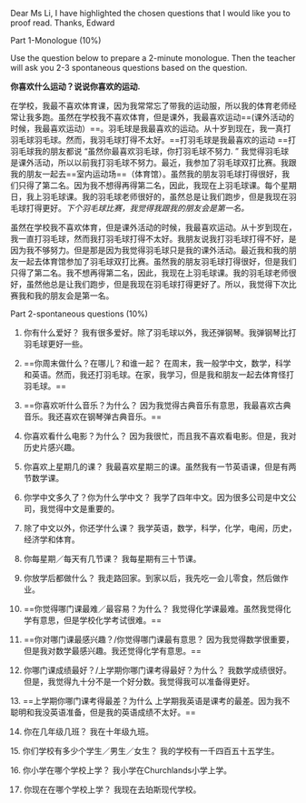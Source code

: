 Dear Ms Li,
	I have highlighted the chosen questions that I would like you to proof read.
Thanks, Edward

Part 1-Monologue (10%)

Use the question below to prepare a 2-minute monologue. Then the teacher will ask you 2-3 spontaneous questions based on the question.

**你喜欢什么运动？说说你喜欢的运动.**

在学校，我最不喜欢体育课，因为我常常忘了带我的运动服，所以我的体育老师经常让我多跑。虽然在学校我不喜欢体育，但是课外，我最喜欢运动==(课外活动的时候，我最喜欢运动）==。羽毛球是我最喜欢的运动。从十岁到现在，我一真打羽毛球羽毛球。然而，我羽毛球打得不太好。==打羽毛球是我最喜欢的运动 ==打羽毛球我的朋友都说 “虽然你最喜欢羽毛球，你打羽毛球不努力. ” 我觉得羽毛球是课外活动，所以以前我打羽毛球不努力。最近，我参加了羽毛球双打比赛。我跟我的朋友一起去==室内运动场==（体育馆）。虽然我的朋友羽毛球打得很好，我们只得了第二名。因为我不想得再得第二名，因此，我现在上羽毛球课。每个星期日，我上羽毛球课。我的羽毛球老师很好的，虽然总是让我们跑步，但是我现在羽毛球打得更好。*下个羽毛球比赛，我觉得我跟我的朋友会是第一名。*

虽然在学校我不喜欢体育，但是课外活动的时候，我最喜欢运动。从十岁到现在，我一直打羽毛球，然而我打羽毛球打得不太好。我朋友说我打羽毛球打得不好，是因为我不够努力。但是那是因为我觉得羽毛球只是我的课外活动。最近我和我的朋友一起去体育馆参加了羽毛球双打比赛。虽然我的朋友羽毛球打得很好，但是我们只得了第二名。我不想再得第二名，因此，我现在上羽毛球课。我的羽毛球老师很好，虽然他总是让我们跑步，但是我现在羽毛球打得更好了。所以，我觉得下次比赛我和我的朋友会是第一名。

Part 2-spontaneous questions (10%)

1. 你有什么爱好？
	我有很多爱好。除了羽毛球以外，我还弹钢琴。我弹钢琴比打羽毛球更好一些。

2. ==你周末做什么？在哪儿？和谁一起？
	在周末，我一般学中文，数学，科学和英语。然而，我还打羽毛球。在家，我学习，但是我和朋友一起去体育怪打羽毛球。==

3. ==你喜欢听什么音乐？为什么？
	因为我觉得古典音乐有意思，我最喜欢古典音乐。我还喜欢在钢琴弹古典音乐。==

4. 你喜欢看什么电影？为什么？
	因为我很忙，而且我不喜欢看电影。但是，我对历史片感兴趣。

5. 你喜欢上星期几的课？
		我最喜欢星期三的课。虽然我有一节英语课，但是有两节数学课。

6. 你学中文多久了？你为什么学中文？
	我学了四年中文。因为很多公司是中文公司，我觉得中文是重要的。

7. 除了中文以外，你还学什么课？
	我学英语，数学，科学，化学，电闹，历史，经济学和体育。

8. 你每星期／每天有几节课？
	我每星期有三十节课。

9. 你放学后都做什么？
	我走路回家。到家以后，我先吃一会儿零食，然后做作业。

10. ==你觉得哪门课最难／最容易？为什么？
	我觉得化学课最难。虽然我觉得化学有意思，但是学校化学考试很难。==

11. ==你对哪门课最感兴趣？/你觉得哪门课最有意思？
	因为我觉得数学很重要，但是我对数学最感兴趣。我还觉得化学有意思。==

12. 你哪门课成绩最好？/上学期你哪门课考得最好？为什么？
	我数学成绩很好。但是，我觉得九十分不是一个好分数。我觉得我可以准备得更好。

13. ==上学期你哪门课考得最差？为什么
	上学期我英语是课考的最差。因为我不聪明和我没英语准备，但是我的英语成绩不太好。==

14. 你在几年级几班？
	我在十年级九班。

15. 你们学校有多少个学生／男生／女生？
	我的学校有一千四百五十五学生。

16. 你小学在哪个学校上学？
	我小学在Churchlands小学上学。

17. 你现在在哪个学校上学？
	我现在去珀斯现代学校。